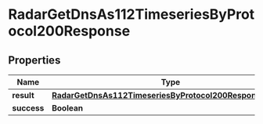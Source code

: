 

# RadarGetDnsAs112TimeseriesByProtocol200Response


## Properties

| Name | Type | Description | Notes |
|------------ | ------------- | ------------- | -------------|
|**result** | [**RadarGetDnsAs112TimeseriesByProtocol200ResponseResult**](RadarGetDnsAs112TimeseriesByProtocol200ResponseResult.md) |  |  |
|**success** | **Boolean** |  |  |



